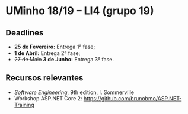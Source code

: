 <!-- ----------------------------------------------------------------------- -->

# UMinho 18/19 – LI4 (grupo 19)

<!-- ----------------------------------------------------------------------- -->

## Deadlines

* **25 de Fevereiro:** Entrega 1ª fase;
* **1 de Abril:** Entrega 2ª fase;
* ~~27 de Maio~~ **3 de Junho:** Entrega 3ª fase.

<!-- ----------------------------------------------------------------------- -->

## Recursos relevantes

* *Software Engineering*, 9th edition, I. Sommerville
* Workshop ASP.NET Core 2: https://github.com/brunobmo/ASP.NET-Training

<!-- ----------------------------------------------------------------------- -->
